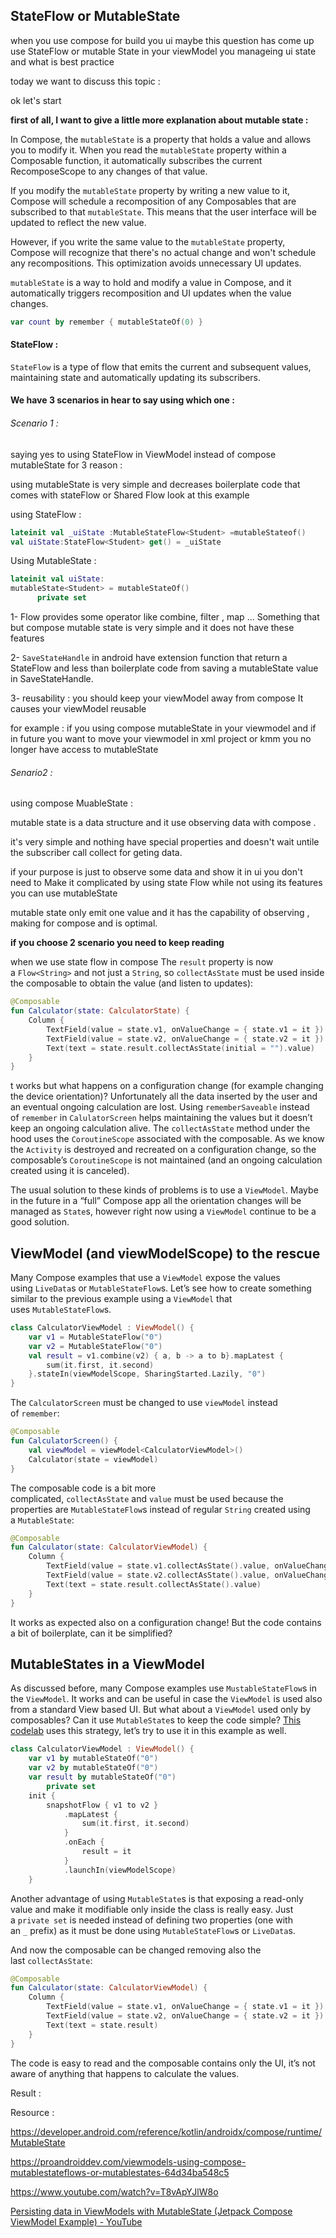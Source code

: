 ## StateFlow or MutableState

when you use compose for build you ui maybe this question has come up use StateFlow or mutable State in your viewModel you manageing ui state and what is best practice

today we want to discuss this topic :

ok let's start 

**first of all, I want to give a little more explanation about mutable state :**

In Compose, the `mutableState` is a property that holds a value and allows you to modify it. When you read the `mutableState` property within a Composable function, it automatically subscribes the current RecomposeScope to any changes of that value.

If you modify the `mutableState` property by writing a new value to it, Compose will schedule a recomposition of any Composables that are subscribed to that `mutableState`. This means that the user interface will be updated to reflect the new value.

However, if you write the same value to the `mutableState` property, Compose will recognize that there's no actual change and won't schedule any recompositions. This optimization avoids unnecessary UI updates.

`mutableState` is a way to hold and modify a value in Compose, and it automatically triggers recomposition and UI updates when the value changes.

```kt
var count by remember { mutableStateOf(0) }
```

#### StateFlow :

`StateFlow` is a type of flow that emits the current and subsequent values, maintaining state and automatically updating its subscribers.

#### We have 3 scenarios in hear to say using which one :

###### Scenario 1 :

saying yes to using StateFlow in ViewModel instead of compose mutableState for 3  reason   :

using mutableState is very simple and decreases  boilerplate code that comes with stateFlow or Shared Flow 
look at this example 

using StateFlow :

```kt
lateinit val _uiState :MutableStateFlow<Student> =mutableStateof()
val uiState:StateFlow<Student> get() = _uiState
```

Using MutableState :

```kt
lateinit val uiState:
mutableState<Student> = mutableStateOf()
      private set
```

1- Flow provides some operator like combine, filter , map ... Something that  but compose mutable state is very simple and  it does not have these features

2- `SaveStateHandle` in android have extension function that return a StateFlow and less than boilerplate code from saving a mutableState value  in SaveStateHandle.

3- reusability : you should keep your viewModel away from compose It causes  your viewModel reusable

for example : if you using compose  mutableState in your viewmodel and if in future you want to move your viewmodel in xml project or kmm you no longer have access to mutableState

###### Senario2 :

using compose MuableState  :

mutable state is a data structure and it use observing data with compose .

it's very simple and nothing  have special properties  and doesn't wait untile the subscriber call collect for  geting data.

if  your purpose is just to observe some data and show it in ui you don't need  to Make it complicated by using state Flow while not using its features  you can use mutableState 

mutable state only emit one value and  it has the capability of observing , making for compose and is optimal.

**if you choose 2 scenario you need to keep reading**

when we use state flow in compose  The `result` property is now a `Flow<String>` and not just a `String`, so `collectAsState` must be used inside the composable to obtain the value (and listen to updates):

```kt
@Composable
fun Calculator(state: CalculatorState) {
    Column {
        TextField(value = state.v1, onValueChange = { state.v1 = it })
        TextField(value = state.v2, onValueChange = { state.v2 = it })
        Text(text = state.result.collectAsState(initial = "").value)
    }
}
```

t works but what happens on a configuration change (for example changing the device orientation)? Unfortunately all the data inserted by the user and an eventual ongoing calculation are lost. Using `rememberSaveable` instead of `remember` in `CalulatorScreen` helps maintaining the values but it doesn’t keep an ongoing calculation alive. The `collectAsState` method under the hood uses the `CoroutineScope` associated with the composable. As we know the `Activity` is destroyed and recreated on a configuration change, so the composable’s `CoroutineScope` is not maintained (and an ongoing calculation created using it is canceled).

The usual solution to these kinds of problems is to use a `ViewModel`. Maybe in the future in a “full” Compose app all the orientation changes will be managed as `State`s, however right now using a `ViewModel` continue to be a good solution.

## ViewModel (and viewModelScope) to the rescue

Many Compose examples that use a `ViewModel` expose the values using `LiveData`s or `MutableStateFlow`s. Let’s see how to create something similar to the previous example using a `ViewModel` that uses `MutableStateFlow`s.

```kt
class CalculatorViewModel : ViewModel() {
    var v1 = MutableStateFlow("0")
    var v2 = MutableStateFlow("0")
    val result = v1.combine(v2) { a, b -> a to b}.mapLatest {
        sum(it.first, it.second)
    }.stateIn(viewModelScope, SharingStarted.Lazily, "0")
}
```

The `CalculatorScreen` must be changed to use `viewModel` instead of `remember`:

```kt
@Composable
fun CalculatorScreen() {
    val viewModel = viewModel<CalculatorViewModel>()
    Calculator(state = viewModel)
}
```

The composable code is a bit more complicated, `collectAsState` and `value` must be used because the properties are `MutableStateFlow`s instead of regular `String` created using a `MutableState`:

```kt
@Composable
fun Calculator(state: CalculatorViewModel) {
    Column {
        TextField(value = state.v1.collectAsState().value, onValueChange = { state.v1.value = it })
        TextField(value = state.v2.collectAsState().value, onValueChange = { state.v2.value = it })
        Text(text = state.result.collectAsState().value)
    }
}
```

It works as expected also on a configuration change! But the code contains a bit of boilerplate, can it be simplified?

## MutableStates in a ViewModel

As discussed before, many Compose examples use `MustableStateFlow`s in the `ViewModel`. It works and can be useful in case the `ViewModel` is used also from a standard View based UI. But what about a `ViewModel` used only by composables? Can it use `MutableState`s to keep the code simple? [This codelab](https://developer.android.com/codelabs/jetpack-compose-state#8) uses this strategy, let’s try to use it in this example as well.

```kt
class CalculatorViewModel : ViewModel() {
    var v1 by mutableStateOf("0")
    var v2 by mutableStateOf("0")
    var result by mutableStateOf("0")
        private set
    init {
        snapshotFlow { v1 to v2 }
            .mapLatest {
                sum(it.first, it.second)
            }
            .onEach {
                result = it
            }
            .launchIn(viewModelScope)
    } 
```

Another advantage of using `MutableState`s is that exposing a read-only value and make it modifiable only inside the class is really easy. Just a `private set` is needed instead of defining two properties (one with an `_` prefix) as it must be done using `MutableStateFlow`s or `LiveData`s.

And now the composable can be changed removing also the last `collectAsState`:

```kt
@Composable
fun Calculator(state: CalculatorViewModel) {
    Column {
        TextField(value = state.v1, onValueChange = { state.v1 = it })
        TextField(value = state.v2, onValueChange = { state.v2 = it })
        Text(text = state.result)
    }
}
```

The code is easy to read and the composable contains only the UI, it’s not aware of anything that happens to calculate the values.



Result :







Resource :

https://developer.android.com/reference/kotlin/androidx/compose/runtime/MutableState

https://proandroiddev.com/viewmodels-using-compose-mutablestateflows-or-mutablestates-64d34ba548c5

https://www.youtube.com/watch?v=T8vApYJlW8o

[Persisting data in ViewModels with MutableState (Jetpack Compose ViewModel Example) - YouTube](https://www.youtube.com/watch?v=QDcBO4iROyE)
